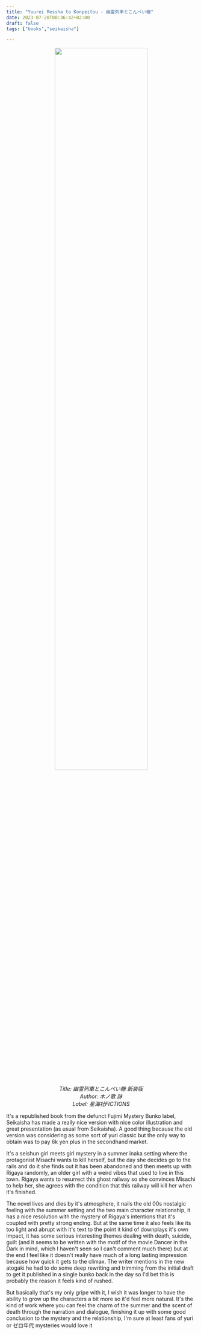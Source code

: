```yaml
---
title: "Yuurei Ressha to Konpeitou - 幽霊列車とこんぺい糖"
date: 2023-07-20T00:36:42+02:00
draft: false
tags: ["books","seikaisha"]

---
```


<center>

<img src="/images/rigaya/rigaya1.jpg" width="70%"/>

*Title: 幽霊列車とこんぺい糖 新装版 <br/>
Author: 木ノ歌 詠 <br/>
Label: 星海社FICTIONS* <br/>

</center>

It's a republished book from the defunct Fujimi Mystery Bunko label, Seikaisha has made a really nice version with nice color illustration and great presentation (as usual from Seikaisha). A good thing because the old version was considering as some sort of yuri classic but the only way to obtain was to pay 6k yen plus in the secondhand market.

<!--more-->

It's a seishun girl meets girl mystery in a summer inaka setting where the protagonist Misachi wants to kill herself, but the day she decides go to the rails and do it she finds out it has been abandoned and then meets up with Rigaya randomly, an older girl with a weird vibes that used to live in this town. Rigaya wants to resurrect this ghost railway so she convinces Misachi to help her, she agrees with the condition that this railway will kill her when it's finished.

The novel lives and dies by it's atmosphere, it nails the old 00s nostalgic feeling with the summer setting and the two main character relationship, it has a nice resolution with the mystery of Rigaya's intentions that it's coupled with pretty strong ending.
But at the same time it also feels like its too light and abrupt with it's text to the point it kind of downplays it's own impact, it has some serious interesting themes dealing with death, suicide, guilt (and it seems to be written with the motif of the movie Dancer in the Dark in mind, which I haven't seen so I can't comment much there) but at the end I feel like it doesn't really have much of a long lasting impression because how quick it gets to the climax. The writer mentions in the new atogaki he had to do some deep rewriting and trimming from the initial draft to get it published in a single bunko back in the day so I'd bet this is probably the reason it feels kind of rushed.

But basically that's my only gripe with it, I wish it was longer to have the ability to grow up the characters a bit more so it'd feel more natural. It's the kind of work where you can feel the charm of the summer and the scent of death through the narration and dialogue, finishing it up with some good conclusion to the mystery and the relationship, I'm sure at least fans of yuri or ゼロ年代 mysteries would love it
